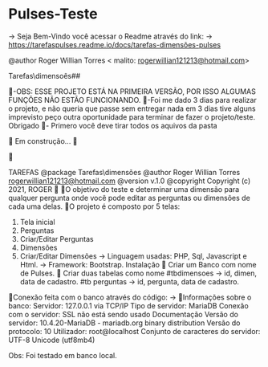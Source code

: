 # Pulses-Teste
-> Seja Bem-Vindo você acessar o Readme através do link:
			-> https://tarefaspulses.readme.io/docs/tarefas-dimensões-pulses
			
@author Roger Willian Torres < malito: rogerwillian121213@hotmail.com>

Tarefas\dimensoês##
    
🚧-OBS: ESSE PROJETO ESTÁ NA PRIMEIRA VERSÃO, POR ISSO ALGUMAS FUNÇÕES NÃO ESTÃO FUNCIONANDO.
🚧-Foi me dado 3 dias para realizar o projeto, e não queria que passe sem entregar nada em 3 dias  tive alguns imprevisto peço outra oportunidade para terminar de fazer o projeto/teste. Obrigado
🚧- Primero você deve tirar todos os aquivos da pasta 



🚧 Em construção... 🚧

🚀

TAREFAS
@package Tarefas\dimensões
@author Roger Willian Torres rogerwillian121213@hotmail.com
@version v.1.0
@copyright Copyright (c) 2021, ROGER
🚀
🚀O objetivo do teste e determinar uma dimensão para qualquer pergunta onde você pode editar as perguntas ou dimensões de cada uma delas.
🚀O projeto é composto por 5 telas:
1. Tela inicial
2. Perguntas
3. Criar/Editar Perguntas
4. Dimensões
5. Criar/Editar Dimensões
-> Linguagem usadas: PHP, Sql, Javascript e Html.
-> Framework: Bootstrap.
Instalação
🚀 Criar um Banco com nome de Pulses.
🚀 Criar duas tabelas como nome
#tbdimensoes -> id, dimen, data de cadastro.
#tb perguntas -> id, pergunta, data de cadastro.

🚀Conexão feita com o banco através do código:
-> <?php
define('HOST', '127.0.0.1');
define('USUARIO', 'root');
define('SENHA', '');
define('DB', 'pulses');
$conexao = mysqli_connect(HOST, USUARIO, SENHA, DB) or die ('Não foi possível conectar');
?>
🚀Informações sobre o banco:
Servidor: 127.0.0.1 via TCP/IP
Tipo de servidor: MariaDB
Conexão com o servidor: SSL não está sendo usado Documentação
Versão do servidor: 10.4.20-MariaDB - mariadb.org binary distribution
Versão do protocolo: 10
Utilizador: root@localhost
Conjunto de caracteres do servidor: UTF-8 Unicode (utf8mb4)

Obs: Foi testado em banco local.
<?php
        define('HOST', '127.0.0.1');
        define('USUARIO', 'root');
        define('SENHA', '');
        define('DB', 'pulses');
$conexao = mysqli_connect(HOST, USUARIO, SENHA, DB) or die ('Não foi possível conectar');
🚀Colocar os aquivos com a extensão php na pasta do servidor local.
🚀E já ira rodar o programa.
Instalação
@author Roger Willian Torres < malito: rogerwillian121213@hotmail.com>
